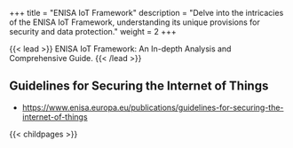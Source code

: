 +++
title = "ENISA IoT Framework"
description = "Delve into the intricacies of the ENISA IoT Framework, understanding its unique provisions for security and data protection."
weight = 2
+++


{{< lead >}}
ENISA IoT Framework: An In-depth Analysis and Comprehensive Guide.
{{< /lead >}}



## Guidelines for Securing the Internet of Things


- https://www.enisa.europa.eu/publications/guidelines-for-securing-the-internet-of-things


{{< childpages >}}
